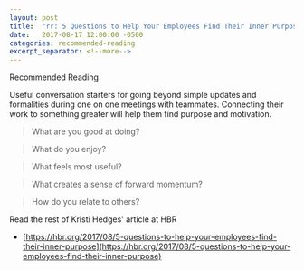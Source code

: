 ```yaml
---
layout: post
title:  "rr: 5 Questions to Help Your Employees Find Their Inner Purpose"
date:   2017-08-17 12:00:00 -0500
categories: recommended-reading
excerpt_separator: <!--more-->
---
```


Recommended Reading

Useful conversation starters for going beyond simple updates and formalities during one on one meetings with teammates.  Connecting their work to something greater will help them find purpose and motivation.

<!--more-->

> What are you good at doing? 

> What do you enjoy? 

> What feels most useful? 

> What creates a sense of forward momentum?

> How do you relate to others?

Read the rest of Kristi Hedges' article at HBR
* [https://hbr.org/2017/08/5-questions-to-help-your-employees-find-their-inner-purpose](https://hbr.org/2017/08/5-questions-to-help-your-employees-find-their-inner-purpose)

